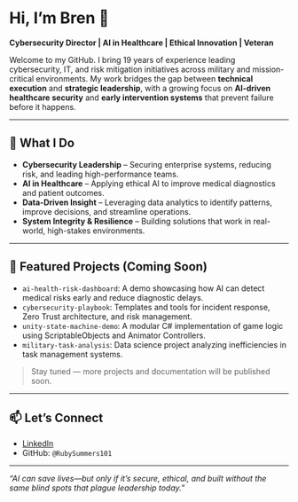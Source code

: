 # Hi, I’m Bren 👋  
**Cybersecurity Director | AI in Healthcare | Ethical Innovation | Veteran**

Welcome to my GitHub. I bring 19 years of experience leading cybersecurity, IT, and risk mitigation initiatives across military and mission-critical environments. My work bridges the gap between **technical execution** and **strategic leadership**, with a growing focus on **AI-driven healthcare security** and **early intervention systems** that prevent failure before it happens.

---

## 🔐 What I Do

- **Cybersecurity Leadership** – Securing enterprise systems, reducing risk, and leading high-performance teams.
- **AI in Healthcare** – Applying ethical AI to improve medical diagnostics and patient outcomes.
- **Data-Driven Insight** – Leveraging data analytics to identify patterns, improve decisions, and streamline operations.
- **System Integrity & Resilience** – Building solutions that work in real-world, high-stakes environments.

---

## 📌 Featured Projects (Coming Soon)

- `ai-health-risk-dashboard`: A demo showcasing how AI can detect medical risks early and reduce diagnostic delays.
- `cybersecurity-playbook`: Templates and tools for incident response, Zero Trust architecture, and risk management.
- `unity-state-machine-demo`: A modular C# implementation of game logic using ScriptableObjects and Animator Controllers.
- `military-task-analysis`: Data science project analyzing inefficiencies in task management systems.

> Stay tuned — more projects and documentation will be published soon.

---

## 📫 Let’s Connect

- [LinkedIn](https://www.linkedin.com/in/brenriley/)
- GitHub: `@RubySummers101`

---

*“AI can save lives—but only if it’s secure, ethical, and built without the same blind spots that plague leadership today.”*
